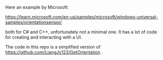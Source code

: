 Here an example by Microsoft:

https://learn.microsoft.com/en-us/samples/microsoft/windows-universal-samples/orientationsensor/

both for C# and C++, unfortunately not a minimal one. It has a lot of code for
creating and interacting with a UI.

The code in this repo is a simplified version of https://github.com/LiangJy123/GetOrientation .

